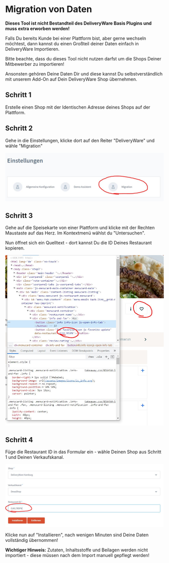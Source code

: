 # Migration von Daten

**Dieses Tool ist nicht Bestandteil des DeliveryWare Basis Plugins und muss extra erworben werden!**

Falls Du bereits Kunde bei einer Plattform bist, aber gerne wechseln möchtest, dann kannst
du einen Großteil deiner Daten einfach in DeliveryWare Importieren.

Bitte beachte, dass du dieses Tool nicht nutzen darfst um die Shops Deiner Mitbewerber zu importieren!

Ansonsten gehören Deine Daten Dir und diese kannst Du selbstverständlich mit unserem Add-On auf
Dein DeliveryWare Shop übernehmen.

## Schritt 1

Erstelle einen Shop mit der Identischen Adresse deines Shops auf der Plattform.

## Schritt 2

Gehe in die Einstellungen, klicke dort auf den Reiter "DeliveryWare" und wähle "Migration"

![](img/dewa-migration.jpg)

## Schritt 3

Gehe auf die Speisekarte von einer Plattform und klicke mit der Rechten Maustaste auf das Herz.
Im Kontextmenü wählst du "Untersuchen".

Nun öffnet sich ein Quelltext - dort kannst Du die ID Deines Restaurant kopieren.

![](img/dewa-migration-restaurant-id.jpg)

## Schritt 4

Füge die Restaurant ID in das Formular ein - wähle Deinen Shop aus Schritt 1 und Deinen Verkaufskanal.

![](img/dewa-migration-restaurant-input.jpg)

Klicke nun auf "Installieren", nach wenigen Minuten sind Deine Daten vollständig übernommen!

**Wichtiger Hinweis:** Zutaten, Inhaltsstoffe und Beilagen werden nicht importiert - diese müssen nach dem Import manuell gepflegt werden!

